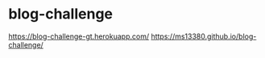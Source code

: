 # blog-challenge
https://blog-challenge-gt.herokuapp.com/
https://ms13380.github.io/blog-challenge/
